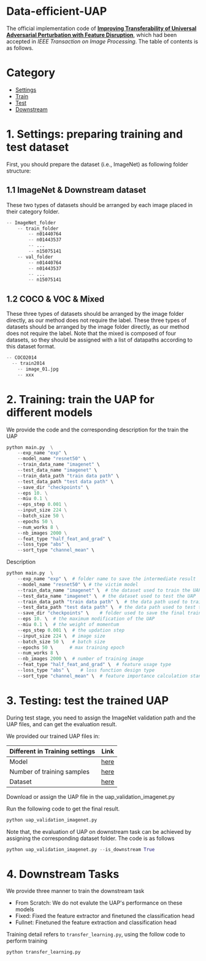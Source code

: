 # Data-efficient-UAP

The official implementation code of [**Improving Transferability of Universal Adversarial Perturbation with Feature Disruption**](http://doi-org-s.webvpn.zju.edu.cn:8001/10.1109/TIP.2023.3345136), which had been accepted in *IEEE Transaction on Image Processing*. The table of contents is as follows.
# Category
- [Settings](#settings)
- [Train](#training)
- [Test](#testing)
- [Downstream](#ds)

# <a id=settings></a>1. Settings: preparing training and test dataset

First, you should prepare the dataset (i.e., ImageNet) as following folder structure:

## 1.1 ImageNet & Downstream dataset
These two types of datasets should be arranged by each image placed in their category folder.
```python
-- ImageNet_folder
    -- train_folder
    	-- n01440764
        -- n01443537
        -- ...
        -- n15075141
    -- val_folder
    	-- n01440764
        -- n01443537
        -- ...
        -- n15075141
```
## 1.2 COCO & VOC & Mixed
These three types of datasets should be arranged by the image folder directly, as our method does not require the label. These three types of datasets should be arranged by the image folder directly, as our method does not require the label. Note that the mixed is composed of four datasets, so they should be assigned with a list of datapaths according to this dataset format.  
```python
-- COCO2014
  -- train2014
    -- image_01.jpg
    -- xxx
```

# <a id=training></a>2. Training: train the UAP for different models
We provide the code and the corresponding description for the train the UAP

```python
python main.py  \
    --exp_name "exp" \
    --model_name "resnet50" \
    --train_data_name "imagenet" \
    --test_data_name "imagenet" \
    --train_data_path "train data path" \
    --test_data_path "test data path" \
    --save_dir "checkpoints" \
    --eps 10. \
    --miu 0.1 \
    --eps_step 0.001 \
    --input_size 224 \
    --batch_size 50 \
    --epochs 50 \
    --num_works 8 \
    --nb_images 2000 \
    --feat_type "half_feat_and_grad" \
    --loss_type "abs" \
    --sort_type "channel_mean" \
``` 
Description
```python
python main.py  \
    --exp_name "exp" \  # folder name to save the intermediate result
    --model_name "resnet50" \ # the victim model
    --train_data_name "imagenet" \  # the dataset used to train the UAP 
    --test_data_name "imagenet" \  # the dataset used to test the UAP
    --train_data_path "train data path" \  # the data path used to train the UAP
    --test_data_path "test data path" \  # the data path used to test the UAP
    --save_dir "checkpoints" \    # folder used to save the final trained results
    --eps 10. \  # the maximum modification of the UAP
    --miu 0.1 \  # the weight of momentum
    --eps_step 0.001 \  # the updation step
    --input_size 224 \  # image size
    --batch_size 50 \   # batch size
    --epochs 50 \      # max training epoch
    --num_works 8 \   
    --nb_images 2000 \  # number of training image
    --feat_type "half_feat_and_grad" \  # feature usage type
    --loss_type "abs" \    # loss function design type
    --sort_type "channel_mean" \  # feature importance calculation standard  
``` 

# <a id=testing></a>3. Testing: test the trained UAP
During test stage, you need to assign the ImageNet validation path and the UAP files, and can get the evaluation result.

We provided our trained UAP files in:

| Different in Training settings | Link |
|----|----|
| Model | [here](perturbations/) |
| Number of training samples | [here]() |
| Dataset | [here]() |

Download or assign the UAP file in the uap_validation_imagenet.py 

Run the following code to get the final result.

```bash
python uap_validation_imagenet.py 
```
Note that, the evaluation of UAP on downstream task can be achieved by assigning the corresponding dataset folder. The code is as follows
```python
python uap_validation_imagenet.py --is_downstream True
```


# <a id=ds></a>4. Downstream Tasks
We provide three manner to train the downstream task
+ From Scratch: We do not evalute the UAP's performance on these models 
+ Fixed: Fixed the feature extractor and finetuned the classification head
+ Fullnet: Finetuned the feature extraction and classification head

Training detail refers to `transfer_learning.py`, using the follow code to perform training
```python
python transfer_learning.py 
```
